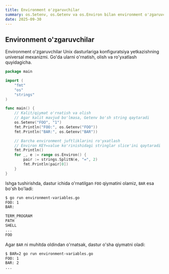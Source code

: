 ```yaml
---
title: Environment o'zgaruvchilar
summary: os.Setenv, os.Getenv va os.Environ bilan environment o'zgaruvchilarini o'rnatish, olish va ro'yxatlash.
date: 2025-09-30
---
```


## Environment o'zgaruvchilar

<div class="my-md-content">
Environment o'zgaruvchilar Unix dasturlariga konfiguratsiya yetkazishning universal mexanizmi. Go'da ularni o'rnatish, olish va ro'yxatlash quyidagicha.

```go
package main

import (
    "fmt"
    "os"
    "strings"
)

func main() {
    // Kalit/qiymat o'rnatish va olish
    // Agar kalit mavjud bo'lmasa, Getenv bo'sh string qaytaradi
    os.Setenv("FOO", "1")
    fmt.Println("FOO:", os.Getenv("FOO"))
    fmt.Println("BAR:", os.Getenv("BAR"))

    // Barcha environment juftliklarini ro'yxatlash
    // Environ KEY=value ko'rinishidagi stringlar slice'ini qaytaradi
    fmt.Println()
    for _, e := range os.Environ() {
        pair := strings.SplitN(e, "=", 2)
        fmt.Println(pair[0])
    }
}
```

Ishga tushirishda, dastur ichida o'rnatilgan `FOO` qiymatini olamiz, `BAR` esa bo'sh bo'ladi:
```bash
$ go run environment-variables.go
FOO: 1
BAR: 

TERM_PROGRAM
PATH
SHELL
...
FOO
```

Agar `BAR` ni muhitda oldindan o'rnatsak, dastur o'sha qiymatni oladi:
```bash
$ BAR=2 go run environment-variables.go
FOO: 1
BAR: 2
...
```
</div>

